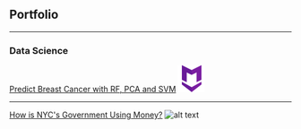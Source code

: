 ## Portfolio

---

### Data Science

[Predict Breast Cancer with RF, PCA and SVM](https://github.com/chriskhanhtran/predict-breast-cancer-with-rf-pca-svm/blob/master/Predict%20Breast%20Cancer%20with%20Random%20Forest%2C%20PCA%20and%20SVM.ipynb)
![alt text](https://github.com/adam-p/markdown-here/raw/master/src/common/images/icon48.png "Predict Breast Cancer")

---
[How is NYC's Government Using Money?](/pdf/bac2018.pdf)
![alt text](https://raw.githubusercontent.com/chriskhanhtran/chriskhanhtran.github.io/master/images/bac2018.JPG "BAC 2018")
